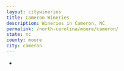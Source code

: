 ```yaml
---
layout: citywineries
title: Cameron Wineries
description: Wineries in Cameron, NC
permalink: /north-carolina/moore/cameron/
state: nc
county: moore
city: cameron
---
```

-
